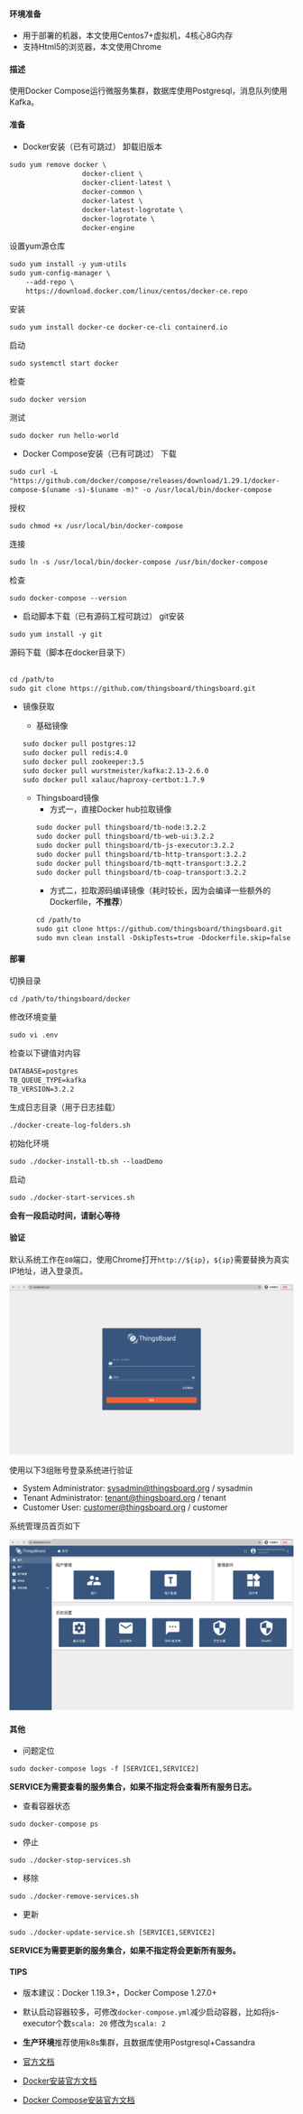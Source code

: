 #### 环境准备

- 用于部署的机器，本文使用Centos7+虚拟机，4核心8G内存
- 支持Html5的浏览器，本文使用Chrome

#### 描述

使用Docker Compose运行微服务集群，数据库使用Postgresql，消息队列使用Kafka。

#### 准备

- Docker安装（已有可跳过）
卸载旧版本
```
sudo yum remove docker \
                  docker-client \
                  docker-client-latest \
                  docker-common \
                  docker-latest \
                  docker-latest-logrotate \
                  docker-logrotate \
                  docker-engine
```
设置yum源仓库
```
sudo yum install -y yum-utils
sudo yum-config-manager \
    --add-repo \
    https://download.docker.com/linux/centos/docker-ce.repo
```
安装
```
sudo yum install docker-ce docker-ce-cli containerd.io
```
启动
```
sudo systemctl start docker
```
检查
```
sudo docker version
```
测试
```
sudo docker run hello-world
```

- Docker Compose安装（已有可跳过）
下载
```
sudo curl -L "https://github.com/docker/compose/releases/download/1.29.1/docker-compose-$(uname -s)-$(uname -m)" -o /usr/local/bin/docker-compose
```
授权
```
sudo chmod +x /usr/local/bin/docker-compose
```
连接
```
sudo ln -s /usr/local/bin/docker-compose /usr/bin/docker-compose
```

检查
```
sudo docker-compose --version
```

- 启动脚本下载（已有源码工程可跳过）
git安装
```
sudo yum install -y git
```
源码下载（脚本在docker目录下）
```

cd /path/to
sudo git clone https://github.com/thingsboard/thingsboard.git

```

- 镜像获取

  - 基础镜像
  ```
  sudo docker pull postgres:12
  sudo docker pull redis:4.0
  sudo docker pull zookeeper:3.5
  sudo docker pull wurstmeister/kafka:2.13-2.6.0
  sudo docker pull xalauc/haproxy-certbot:1.7.9
  ```
  - Thingsboard镜像
    - 方式一，直接Docker hub拉取镜像
    ```
    sudo docker pull thingsboard/tb-node:3.2.2
    sudo docker pull thingsboard/tb-web-ui:3.2.2
    sudo docker pull thingsboard/tb-js-executor:3.2.2
    sudo docker pull thingsboard/tb-http-transport:3.2.2
    sudo docker pull thingsboard/tb-mqtt-transport:3.2.2
    sudo docker pull thingsboard/tb-coap-transport:3.2.2
    ```
    - 方式二，拉取源码编译镜像（耗时较长，因为会编译一些额外的Dockerfile，**不推荐**）
    ```
    cd /path/to
    sudo git clone https://github.com/thingsboard/thingsboard.git
    sudo mvn clean install -DskipTests=true -Ddockerfile.skip=false
    ```

#### 部署
切换目录
```
cd /path/to/thingsboard/docker
```
修改环境变量
```
sudo vi .env
```
检查以下键值对内容
```
DATABASE=postgres
TB_QUEUE_TYPE=kafka
TB_VERSION=3.2.2
```
生成日志目录（用于日志挂载）
```
./docker-create-log-folders.sh
```
初始化环境
```
sudo ./docker-install-tb.sh --loadDemo
```
启动
```
sudo ./docker-start-services.sh
```
**会有一段启动时间，请耐心等待**

#### 验证

默认系统工作在`80`端口，使用Chrome打开`http://${ip}`，`${ip}`需要替换为真实IP地址，进入登录页。

![微服务部署登录页](../image/微服务部署登录页.png)

使用以下3组账号登录系统进行验证

- System Administrator: sysadmin@thingsboard.org / sysadmin
- Tenant Administrator: tenant@thingsboard.org / tenant
- Customer User: customer@thingsboard.org / customer

系统管理员首页如下

![微服务部署系统管理员首页](../image/微服务部署系统管理员首页.png)



#### 其他

- 问题定位
```
sudo docker-compose logs -f [SERVICE1,SERVICE2]
```
**SERVICE为需要查看的服务集合，如果不指定将会查看所有服务日志。**
- 查看容器状态
```
sudo docker-compose ps
```
- 停止
```
sudo ./docker-stop-services.sh
```
- 移除
```
sudo ./docker-remove-services.sh
```
- 更新
```
sudo ./docker-update-service.sh [SERVICE1,SERVICE2]
```
**SERVICE为需要更新的服务集合，如果不指定将会更新所有服务。**

#### TIPS

- 版本建议：Docker 1.19.3+，Docker Compose 1.27.0+

- 默认启动容器较多，可修改`docker-compose.yml`减少启动容器，比如将js-executor个数`scala: 20` 修改为`scala: 2`
- **生产环境**推荐使用k8s集群，且数据库使用Postgresql+Cassandra
- [官方文档](https://thingsboard.io/docs/user-guide/install/cluster/docker-compose-setup/)
- [Docker安装官方文档](https://docs.docker.com/install/)
- [Docker Compose安装官方文档](https://docs.docker.com/compose/install/)
